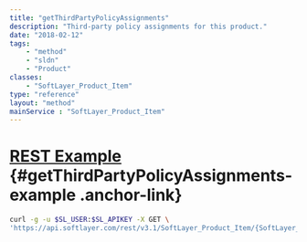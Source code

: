 ```yaml
---
title: "getThirdPartyPolicyAssignments"
description: "Third-party policy assignments for this product."
date: "2018-02-12"
tags:
    - "method"
    - "sldn"
    - "Product"
classes:
    - "SoftLayer_Product_Item"
type: "reference"
layout: "method"
mainService : "SoftLayer_Product_Item"
---
```


# [REST Example](#getThirdPartyPolicyAssignments-example) <a href="/article/rest/"><i class="fas fa-question"></i></a> {#getThirdPartyPolicyAssignments-example .anchor-link} 
```bash
curl -g -u $SL_USER:$SL_APIKEY -X GET \
'https://api.softlayer.com/rest/v3.1/SoftLayer_Product_Item/{SoftLayer_Product_ItemID}/getThirdPartyPolicyAssignments'
```
